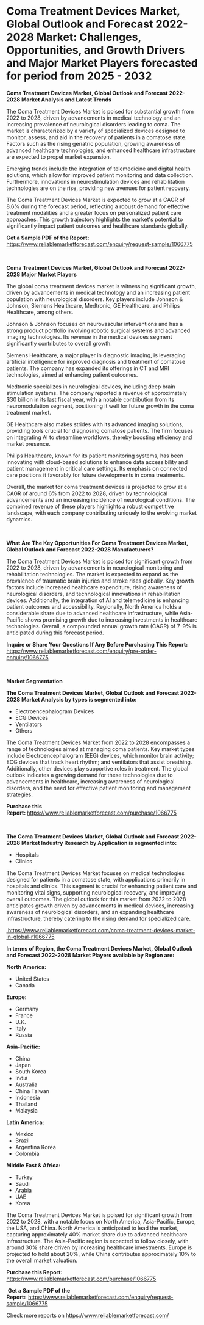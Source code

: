 <p><h1>Coma Treatment Devices Market, Global Outlook and Forecast 2022-2028 Market: Challenges, Opportunities, and Growth Drivers and Major Market Players forecasted for period from 2025 - 2032</h1></p><p><strong>Coma Treatment Devices Market, Global Outlook and Forecast 2022-2028 Market Analysis and Latest Trends</strong></p>
<p><p>The Coma Treatment Devices Market is poised for substantial growth from 2022 to 2028, driven by advancements in medical technology and an increasing prevalence of neurological disorders leading to coma. The market is characterized by a variety of specialized devices designed to monitor, assess, and aid in the recovery of patients in a comatose state. Factors such as the rising geriatric population, growing awareness of advanced healthcare technologies, and enhanced healthcare infrastructure are expected to propel market expansion. </p><p>Emerging trends include the integration of telemedicine and digital health solutions, which allow for improved patient monitoring and data collection. Furthermore, innovations in neurostimulation devices and rehabilitation technologies are on the rise, providing new avenues for patient recovery. </p><p>The Coma Treatment Devices Market is expected to grow at a CAGR of 8.6% during the forecast period, reflecting a robust demand for effective treatment modalities and a greater focus on personalized patient care approaches. This growth trajectory highlights the market's potential to significantly impact patient outcomes and healthcare standards globally.</p></p>
<p><strong>Get a Sample PDF of the Report:&nbsp;</strong> <a href="https://www.reliablemarketforecast.com/enquiry/request-sample/1066775?utm_campaign=2450&utm_medium=2&utm_source=Github&utm_content=ia&utm_term=21032025&utm_id=coma-treatment-devices-market-global-outlook-and-forecast-2022-2028">https://www.reliablemarketforecast.com/enquiry/request-sample/1066775</a></p>
<p>&nbsp;</p>
<p><strong>Coma Treatment Devices Market, Global Outlook and Forecast 2022-2028 Major Market Players</strong></p>
<p><p>The global coma treatment devices market is witnessing significant growth, driven by advancements in medical technology and an increasing patient population with neurological disorders. Key players include Johnson & Johnson, Siemens Healthcare, Medtronic, GE Healthcare, and Philips Healthcare, among others. </p><p>Johnson & Johnson focuses on neurovascular interventions and has a strong product portfolio involving robotic surgical systems and advanced imaging technologies. Its revenue in the medical devices segment significantly contributes to overall growth.</p><p>Siemens Healthcare, a major player in diagnostic imaging, is leveraging artificial intelligence for improved diagnosis and treatment of comatose patients. The company has expanded its offerings in CT and MRI technologies, aimed at enhancing patient outcomes.</p><p>Medtronic specializes in neurological devices, including deep brain stimulation systems. The company reported a revenue of approximately $30 billion in its last fiscal year, with a notable contribution from its neuromodulation segment, positioning it well for future growth in the coma treatment market.</p><p>GE Healthcare also makes strides with its advanced imaging solutions, providing tools crucial for diagnosing comatose patients. The firm focuses on integrating AI to streamline workflows, thereby boosting efficiency and market presence.</p><p>Philips Healthcare, known for its patient monitoring systems, has been innovating with cloud-based solutions to enhance data accessibility and patient management in critical care settings. Its emphasis on connected care positions it favorably for future developments in coma treatments.</p><p>Overall, the market for coma treatment devices is projected to grow at a CAGR of around 6% from 2022 to 2028, driven by technological advancements and an increasing incidence of neurological conditions. The combined revenue of these players highlights a robust competitive landscape, with each company contributing uniquely to the evolving market dynamics.</p></p>
<p>&nbsp;</p>
<p><strong>What Are The Key Opportunities For Coma Treatment Devices Market, Global Outlook and Forecast 2022-2028 Manufacturers?</strong></p>
<p><p>The Coma Treatment Devices Market is poised for significant growth from 2022 to 2028, driven by advancements in neurological monitoring and rehabilitation technologies. The market is expected to expand as the prevalence of traumatic brain injuries and stroke rises globally. Key growth factors include increased healthcare expenditure, rising awareness of neurological disorders, and technological innovations in rehabilitation devices. Additionally, the integration of AI and telemedicine is enhancing patient outcomes and accessibility. Regionally, North America holds a considerable share due to advanced healthcare infrastructure, while Asia-Pacific shows promising growth due to increasing investments in healthcare technologies. Overall, a compounded annual growth rate (CAGR) of 7-9% is anticipated during this forecast period.</p></p>
<p><strong>Inquire or Share Your Questions If Any Before Purchasing This Report:</strong> <a href="https://www.reliablemarketforecast.com/enquiry/pre-order-enquiry/1066775?utm_campaign=2450&utm_medium=2&utm_source=Github&utm_content=ia&utm_term=21032025&utm_id=coma-treatment-devices-market-global-outlook-and-forecast-2022-2028">https://www.reliablemarketforecast.com/enquiry/pre-order-enquiry/1066775</a></p>
<p>&nbsp;</p>
<p><strong>Market Segmentation</strong></p>
<p><strong>The Coma Treatment Devices Market, Global Outlook and Forecast 2022-2028 Market Analysis by types is segmented into:</strong></p>
<p><ul><li>Electroencephalogram Devices</li><li>ECG Devices</li><li>Ventilators</li><li>Others</li></ul></p>
<p><p>The Coma Treatment Devices Market from 2022 to 2028 encompasses a range of technologies aimed at managing coma patients. Key market types include Electroencephalogram (EEG) devices, which monitor brain activity; ECG devices that track heart rhythm; and ventilators that assist breathing. Additionally, other devices play supportive roles in treatment. The global outlook indicates a growing demand for these technologies due to advancements in healthcare, increasing awareness of neurological disorders, and the need for effective patient monitoring and management strategies.</p></p>
<p><strong>Purchase this Report:&nbsp;</strong><a href="https://www.reliablemarketforecast.com/purchase/1066775?utm_campaign=2450&utm_medium=2&utm_source=Github&utm_content=ia&utm_term=21032025&utm_id=coma-treatment-devices-market-global-outlook-and-forecast-2022-2028">https://www.reliablemarketforecast.com/purchase/1066775</a></p>
<p>&nbsp;</p>
<p><strong>The Coma Treatment Devices Market, Global Outlook and Forecast 2022-2028 Market Industry Research by Application is segmented into:</strong></p>
<p><ul><li>Hospitals</li><li>Clinics</li></ul></p>
<p><p>The Coma Treatment Devices Market focuses on medical technologies designed for patients in a comatose state, with applications primarily in hospitals and clinics. This segment is crucial for enhancing patient care and monitoring vital signs, supporting neurological recovery, and improving overall outcomes. The global outlook for this market from 2022 to 2028 anticipates growth driven by advancements in medical devices, increasing awareness of neurological disorders, and an expanding healthcare infrastructure, thereby catering to the rising demand for specialized care.</p></p>
<p><a href="https://www.reliablemarketforecast.com/coma-treatment-devices-market-in-global-r1066775?utm_campaign=2450&utm_medium=2&utm_source=Github&utm_content=ia&utm_term=21032025&utm_id=coma-treatment-devices-market-global-outlook-and-forecast-2022-2028">&nbsp;https://www.reliablemarketforecast.com/coma-treatment-devices-market-in-global-r1066775</a></p>
<p><strong>In terms of Region, the Coma Treatment Devices Market, Global Outlook and Forecast 2022-2028 Market Players available by Region are:</strong></p>
<p>
    <p> <strong> North America: </strong>
        <ul>
            <li>United States</li>
            <li>Canada</li>
        </ul>
        </p> 
    <p> <strong> Europe: </strong>
        <ul>
            <li>Germany</li>
            <li>France</li>
            <li>U.K.</li>
            <li>Italy</li>
            <li>Russia</li>
        </ul>
        </p> 
    <p> <strong> Asia-Pacific: </strong>
        <ul>
            <li>China</li>
            <li>Japan</li>
            <li>South Korea</li>
            <li>India</li>
            <li>Australia</li>
            <li>China Taiwan</li>
            <li>Indonesia</li>
            <li>Thailand</li>
            <li>Malaysia</li>
        </ul>
        </p> 
    <p> <strong> Latin America: </strong>
        <ul>
            <li>Mexico</li>
            <li>Brazil</li>
            <li>Argentina Korea</li>
            <li>Colombia</li>
        </ul>
        </p> 
    <p> <strong> Middle East & Africa: </strong>
        <ul>
            <li>Turkey</li>
            <li>Saudi</li>
            <li>Arabia</li>
            <li>UAE</li>
            <li>Korea</li>
        </ul>
    </p>
    </p>
<p><p>The Coma Treatment Devices Market is poised for significant growth from 2022 to 2028, with a notable focus on North America, Asia-Pacific, Europe, the USA, and China. North America is anticipated to lead the market, capturing approximately 40% market share due to advanced healthcare infrastructure. The Asia-Pacific region is expected to follow closely, with around 30% share driven by increasing healthcare investments. Europe is projected to hold about 20%, while China contributes approximately 10% to the overall market valuation.</p></p>
<p><strong>Purchase this Report: </strong><a href="https://www.reliablemarketforecast.com/purchase/1066775?utm_campaign=2450&utm_medium=2&utm_source=Github&utm_content=ia&utm_term=21032025&utm_id=coma-treatment-devices-market-global-outlook-and-forecast-2022-2028">https://www.reliablemarketforecast.com/purchase/1066775</a></p>
<p>&nbsp;<strong>Get a Sample PDF of the Report:&nbsp;&nbsp;</strong><a href="https://www.reliablemarketforecast.com/enquiry/request-sample/1066775?utm_campaign=2450&utm_medium=2&utm_source=Github&utm_content=ia&utm_term=21032025&utm_id=coma-treatment-devices-market-global-outlook-and-forecast-2022-2028">https://www.reliablemarketforecast.com/enquiry/request-sample/1066775</a></p>
<p><strong></strong></p>
<p>Check more reports on <a href="https://www.reliablemarketforecast.com/?utm_campaign=2450&utm_medium=2&utm_source=Github&utm_content=ia&utm_term=21032025&utm_id=coma-treatment-devices-market-global-outlook-and-forecast-2022-2028">https://www.reliablemarketforecast.com/</a></p>